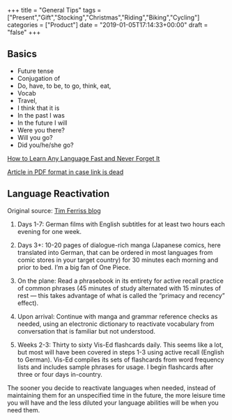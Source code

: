 +++
title = "General Tips"
tags = ["Present","Gift","Stocking","Christmas","Riding","Biking","Cycling"]
categories = ["Product"]
date = "2019-01-05T17:14:33+00:00"
draft = "false"
+++
## Basics

* Future tense
* Conjugation of
* Do, have, to be, to go, think, eat, 
* Vocab
* Travel,
* I think that it is
* In the past I was 
* In the future I will
* Were you there?
* Will you go?
* Did you/he/she go?


[How to Learn Any Language Fast and Never Forget It](https://tim.blog/2014/07/16/how-to-learn-any-language-in-record-time-and-never-forget-it/)

[Article in PDF format in case link is dead](/sites/default/files/How%20to%20Learn%20Any%20Language%20Fast%20and%20Never%20Forget%20It.pdf)


## Language Reactivation 

Original source: [Tim Ferriss blog](https://tim.blog/2007/09/20/how-to-resurrect-your-high-school-spanish-or-any-language-plus-be-on-the-cbs-early-show/#comment_list)

1. Days 1-7: German films with English subtitles for at least two hours each evening for one week.

2. Days 3+: 10-20 pages of dialogue-rich manga (Japanese comics, here translated into German, that can be ordered in most languages from comic stores in your target country) for 30 minutes each morning and prior to bed. I’m a big fan of One Piece.

3. On the plane: Read a phrasebook in its entirety for active recall practice of common phrases (45 minutes of study alternated with 15 minutes of rest — this takes advantage of what is called the “primacy and recency” effect).

4. Upon arrival: Continue with manga and grammar reference checks as needed, using an electronic dictionary to reactivate vocabulary from conversation that is familiar but not understood.

5. Weeks 2-3: Thirty to sixty Vis-Ed flashcards daily. This seems like a lot, but most will have been covered in steps 1-3 using active recall (English to German). Vis-Ed compiles its sets of flashcards from word frequency lists and includes sample phrases for usage. I begin flashcards after three or four days in-country.

The sooner you decide to reactivate languages when needed, instead of maintaining them for an unspecified time in the future, the more leisure time you will have and the less diluted your language abilities will be when you need them.